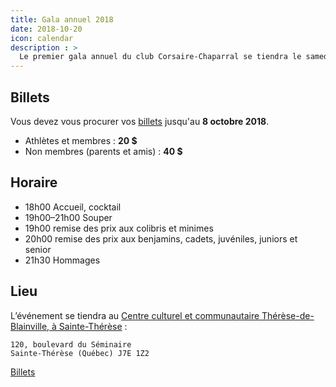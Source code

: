 ```yaml
---
title: Gala annuel 2018
date: 2018-10-20
icon: calendar
description : >
  Le premier gala annuel du club Corsaire-Chaparral se tiendra le samedi 20 octobre 2018 au centre culturel et communautaire Thérèse-de-Blainville.
---
```


## Billets

Vous devez vous procurer vos [billets](https://evenements.corsaire-chaparral.org/e/1/gala-annuel-coch-2018) jusqu'au **8 octobre 2018**.

* Athlètes et membres : **20 $**
* Non membres (parents et amis) : **40 $**

## Horaire

* 18h00 Accueil, cocktail
* 19h00–21h00 Souper
* 19h00 remise des prix aux colibris et minimes
* 20h00 remise des prix aux benjamins, cadets, juvéniles, juniors et senior
* 21h30 Hommages

## Lieu

L’événement se tiendra au [Centre culturel et communautaire Thérèse-de-Blainville, à Sainte-Thérèse](http://www.ccctb.ca/#nous-joindre) :

```
120, boulevard du Séminaire
Sainte-Thérèse (Québec) J7E 1Z2
```

<a href="https://evenements.corsaire-chaparral.org/e/1/gala-annuel-coch-2018" target="_blank" class="btn btn-primary">Billets</a>